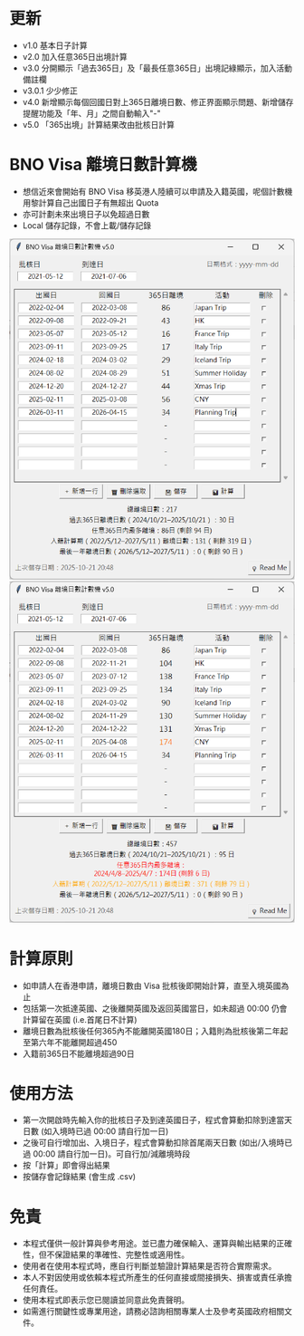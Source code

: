 # 更新
- v1.0 基本日子計算
- v2.0 加入任意365日出境計算
- v3.0 分開顯示「過去365日」及「最長任意365日」出境記綠顯示，加入活動備註欄
- v3.0.1 少少修正
- v4.0 新增顯示每個回國日對上365日離境日數、修正界面顯示問題、新增儲存提醒功能及「年、月」之間自動輸入"-"
- v5.0 「365出境」計算結果改由批核日計算

# BNO Visa 離境日數計算機
- 想信近來會開始有 BNO Visa 移英港人陸續可以申請及入籍英國，呢個計數機用黎計算自己出國日子有無超出 Quota
- 亦可計劃未來出境日子以免超過日數
- Local 儲存記錄，不會上載/儲存記錄
  
![ScreenShotv3](screenshot/v5_1.png) ![ScreenShotv3](screenshot/v5_2.png)

# 計算原則
- 如申請人在香港申請，離境日數由 Visa 批核後即開始計算，直至入境英國為止
- 包括第一次抵達英國、之後離開英國及返回英國當日，如未超過 00:00 仍會計算留在英國 (i.e.首尾日不計算)
- 離境日數為批核後任何365內不能離開英國180日；入籍則為批核後第二年起至第六年不能離開超過450
- 入籍前365日不能離境超過90日

# 使用方法
- 第一次開啟時先輸入你的批核日子及到達英國日子，程式會算動扣除到達當天日數 (如入境時已過 00:00 請自行加一日)
- 之後可自行增加出、入境日子，程式會算動扣除首尾兩天日數 (如出/入境時已過 00:00 請自行加一日)。可自行加/減離境時段
- 按「計算」即會得出結果
- 按儲存會記錄結果 (會生成 .csv)

# 免責
- 本程式僅供一般計算與參考用途。並已盡力確保輸入、運算與輸出結果的正確性，但不保證結果的準確性、完整性或適用性。
- 使用者在使用本程式時，應自行判斷並驗證計算結果是否符合實際需求。
- 本人不對因使用或依賴本程式所產生的任何直接或間接損失、損害或責任承擔任何責任。
- 使用本程式即表示您已閱讀並同意此免責聲明。
- 如需進行關鍵性或專業用途，請務必諮詢相關專業人士及參考英國政府相關文件。
